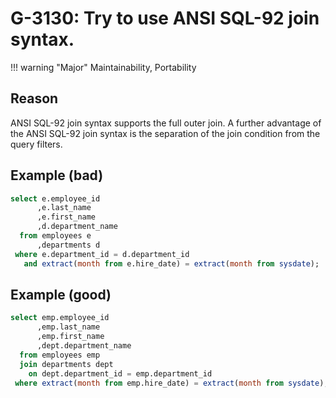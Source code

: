 # G-3130: Try to use ANSI SQL-92 join syntax.

!!! warning "Major"
    Maintainability, Portability

## Reason

ANSI SQL-92 join syntax supports the full outer join. A further advantage of the ANSI SQL-92 join syntax is the separation of the join condition from the query filters.

## Example (bad)

``` sql hl_lines="5-7"
select e.employee_id
      ,e.last_name
      ,e.first_name
      ,d.department_name
  from employees e
      ,departments d
 where e.department_id = d.department_id
   and extract(month from e.hire_date) = extract(month from sysdate);
```

## Example (good)

``` sql hl_lines="5-7"
select emp.employee_id
      ,emp.last_name
      ,emp.first_name
      ,dept.department_name
  from employees emp
  join departments dept
    on dept.department_id = emp.department_id
 where extract(month from emp.hire_date) = extract(month from sysdate);
```